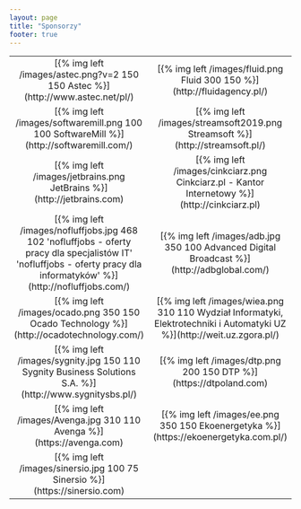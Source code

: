 ```yaml
---
layout: page
title: "Sponsorzy"
footer: true
---
```

<table>
<tr>
<td style="text-align:center">[{% img left /images/astec.png?v=2 150 150 Astec %}](http://www.astec.net/pl/)</td>
<td style="text-align:center">[{% img left /images/fluid.png Fluid 300 150 %}](http://fluidagency.pl/)</td>
<td style="text-align:center">[{% img left /images/global_logic.jpg 300 150 GlobalLogic%}](https://www.globallogic.com/)</td>
</tr>
<tr>
<td style="text-align:center">[{% img left /images/softwaremill.png 100 100 SoftwareMill %}](http://softwaremill.com/)</td>
<td style="text-align:center">[{% img left /images/streamsoft2019.png Streamsoft %}](http://streamsoft.pl/)</td>
<td style="text-align:center">[{% img left /images/oreilly.gif O'Reilly %}](http://oreilly.com)</td>
</tr>
<tr>
<td style="text-align:center">[{% img left /images/jetbrains.png JetBrains %}](http://jetbrains.com)</td>
<td style="text-align:center">[{% img left /images/cinkciarz.png Cinkciarz.pl - Kantor Internetowy %}](http://cinkciarz.pl)</td>
<td style="text-align:center">[{% img left /images/manning.jpg Manning Publications %}](http://manning.com/)</td>
</tr>
<tr>
<td style="text-align:center">[{% img left /images/nofluffjobs.jpg 468 102 'nofluffjobs - oferty pracy dla specjalistów IT' 'nofluffjobs - oferty pracy dla informatyków' %}](http://nofluffjobs.com/)</td>
<td style="text-align:center">[{% img left /images/adb.jpg 350 100 Advanced Digital Broadcast %}](http://adbglobal.com/)</td>
<td style="text-align:center">[{% img left /images/fibaro.jpg 350 100 Fibaro %}](http://fibaro.com/)</td>
</tr>
<tr>
<td style="text-align:center">[{% img left /images/ocado.png 350 150 Ocado Technology %}](http://ocadotechnology.com/)</td>
<td style="text-align:center">[{% img left /images/wiea.png 310 110 Wydział Informatyki, Elektrotechniki i Automatyki UZ %}](http://weit.uz.zgora.pl/)</td>
<td style="text-align:center">[{% img left /images/metapack.jpg 310 110 MetaPack %}](http://metapack.com/)</td>
</tr>
<tr>
<td style="text-align:center">[{% img left /images/sygnity.jpg 150 110 Sygnity Business Solutions S.A. %}](http://www.sygnitysbs.pl/)</td>
<td style="text-align:center">[{% img left /images/dtp.png 200 150 DTP %}](https://dtpoland.com)</td>
<td style="text-align:center">[{% img left /images/sportano.jpg 150 110 Sportano %}](https://sportano.pl)</td>
</tr>
<tr>
<td style="text-align:center">[{% img left /images/Avenga.jpg 310 110 Avenga %}](https://avenga.com)</td>
<td style="text-align:center">[{% img left /images/ee.png 350 150 Ekoenergetyka %}](https://ekoenergetyka.com.pl/)</td>
<td style="text-align:center">[{% img left /images/atomicjar.png 400 150 AtomicJar %}](https://www.atomicjar.com/)</td>	
</tr>
<tr>
<td style="text-align:center">[{% img left /images/sinersio.jpg 100 75 Sinersio %}](https://sinersio.com)</td>
<td style="text-align:center">&nbsp;</td>
<td style="text-align:center">&nbsp;</td>	
</tr>
<table>